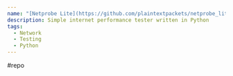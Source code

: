 ```yaml
---
name: "[Netprobe Lite](https://github.com/plaintextpackets/netprobe_lite)"
description: Simple internet performance tester written in Python
tags:
  - Network
  - Testing
  - Python
---
```

#repo